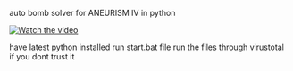 auto bomb solver for ANEURISM IV in python

[![Watch the video](https://img.youtube.com/vi/nff9oqPKKgM/0.jpg)](https://www.youtube.com/watch?v=nff9oqPKKgM)

have latest python installed
run start.bat file
run the files through virustotal if you dont trust it

